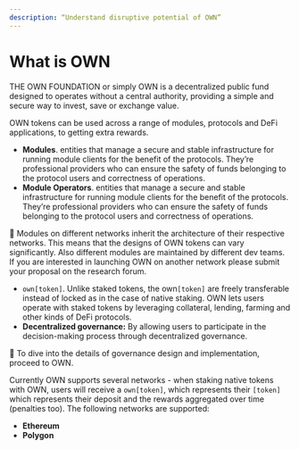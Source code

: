 ```yaml
---
description: “Understand disruptive potential of OWN”
---
```


# What is OWN

THE OWN FOUNDATION or simply OWN is a decentralized public fund designed to operates without a central authority, providing a simple and secure way to invest, save or exchange value.

&#x20; OWN tokens can be used across a range of modules, protocols and DeFi applications, to getting extra rewards.

* **Modules**. entities that manage a secure and stable infrastructure for running module clients for the benefit of the protocols. They’re professional providers who can ensure the safety of funds belonging to the protocol users and correctness of operations.
* **Module Operators**. entities that manage a secure and stable infrastructure for running module clients for the benefit of the protocols. They’re professional providers who can ensure the safety of funds belonging to the protocol users and correctness of operations.

📝 Modules on different networks inherit the architecture of their respective networks. This means that the designs of OWN tokens can vary significantly. Also different modules are maintained by different dev teams. If you are interested in launching OWN on another network please submit your proposal on the research forum.

* `own[token]`. Unlike staked tokens, the own`[token]` are freely transferable instead of locked as in the case of native staking. OWN lets users operate with staked tokens by leveraging collateral, lending, farming and other kinds of DeFi protocols.
* **Decentralized governance:** By allowing users to participate in the decision-making process through decentralized governance.

📝 To dive into the details of governance design and implementation, proceed to OWN.

&#x20;Currently OWN supports several networks - when staking native tokens with OWN, users will receive a `own[token]`, which represents their `[token]` which represents their deposit and the rewards aggregated over time (penalties too). The following networks are supported:&#x20;

* **Ethereum**
* **Polygon**
